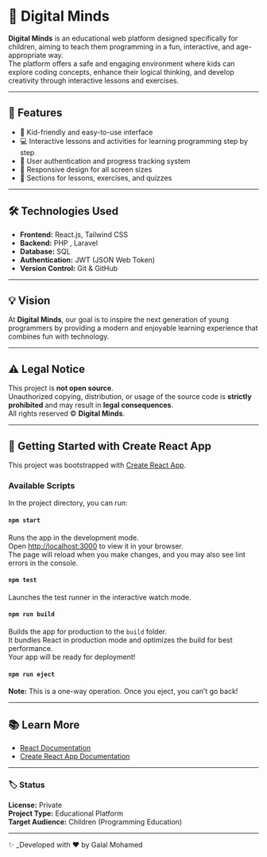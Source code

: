 # 🧠 Digital Minds

**Digital Minds** is an educational web platform designed specifically for children, aiming to teach them programming in a fun, interactive, and age-appropriate way.  
The platform offers a safe and engaging environment where kids can explore coding concepts, enhance their logical thinking, and develop creativity through interactive lessons and exercises.

---

## 🚀 Features
- 🧩 Kid-friendly and easy-to-use interface  
- 💻 Interactive lessons and activities for learning programming step by step  
- 🔐 User authentication and progress tracking system  
- 📱 Responsive design for all screen sizes  
- 🧠 Sections for lessons, exercises, and quizzes  

---

## 🛠️ Technologies Used
- **Frontend:** React.js, Tailwind CSS  
- **Backend:** PHP , Laravel 
- **Database:** SQL  
- **Authentication:** JWT (JSON Web Token)  
- **Version Control:** Git & GitHub  

---

## 💡 Vision
At **Digital Minds**, our goal is to inspire the next generation of young programmers by providing a modern and enjoyable learning experience that combines fun with technology.

---

## ⚠️ Legal Notice
This project is **not open source**.  
Unauthorized copying, distribution, or usage of the source code is **strictly prohibited** and may result in **legal consequences**.  
All rights reserved © **Digital Minds**.

---

## 🧩 Getting Started with Create React App

This project was bootstrapped with [Create React App](https://github.com/facebook/create-react-app).

### Available Scripts

In the project directory, you can run:

#### `npm start`
Runs the app in the development mode.  
Open [http://localhost:3000](http://localhost:3000) to view it in your browser.  
The page will reload when you make changes, and you may also see lint errors in the console.

#### `npm test`
Launches the test runner in the interactive watch mode.

#### `npm run build`
Builds the app for production to the `build` folder.  
It bundles React in production mode and optimizes the build for best performance.  
Your app will be ready for deployment!

#### `npm run eject`
**Note:** This is a one-way operation. Once you eject, you can’t go back!  

---

## 📚 Learn More
- [React Documentation](https://reactjs.org/)  
- [Create React App Documentation](https://facebook.github.io/create-react-app/docs/getting-started)

---

### 🏷️ Status
**License:** Private  
**Project Type:** Educational Platform  
**Target Audience:** Children (Programming Education)

---

✨ _Developed with ❤️ by Galal Mohamed

